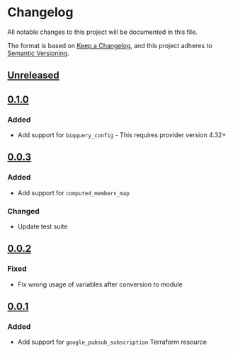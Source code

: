 # Changelog

All notable changes to this project will be documented in this file.

The format is based on [Keep a Changelog](https://keepachangelog.com/en/1.0.0/),
and this project adheres to [Semantic Versioning](https://semver.org/spec/v2.0.0.html).

## [Unreleased]

## [0.1.0]

### Added

- Add support for `biqquery_config` - This requires provider version 4.32+

## [0.0.3]

### Added

- Add support for `computed_members_map`

### Changed

- Update test suite

## [0.0.2]

### Fixed

- Fix wrong usage of variables after conversion to module

## [0.0.1]

### Added

- Add support for `google_pubsub_subscription` Terraform resource

[unreleased]: https://github.com/mineiros-io/terraform-google-pubsub-subscription/compare/v0.1.0...HEAD
[0.1.0]: https://github.com/mineiros-io/terraform-google-pubsub-subscription/compare/v0.0.3...v0.1.0
[0.0.3]: https://github.com/mineiros-io/terraform-google-pubsub-subscription/compare/v0.0.2...v0.0.3
[0.0.2]: https://github.com/mineiros-io/terraform-google-pubsub-subscription/compare/v0.0.1...v0.0.2
[0.0.1]: https://github.com/mineiros-io/terraform-google-pubsub-subscription/releases/tag/v0.0.1
